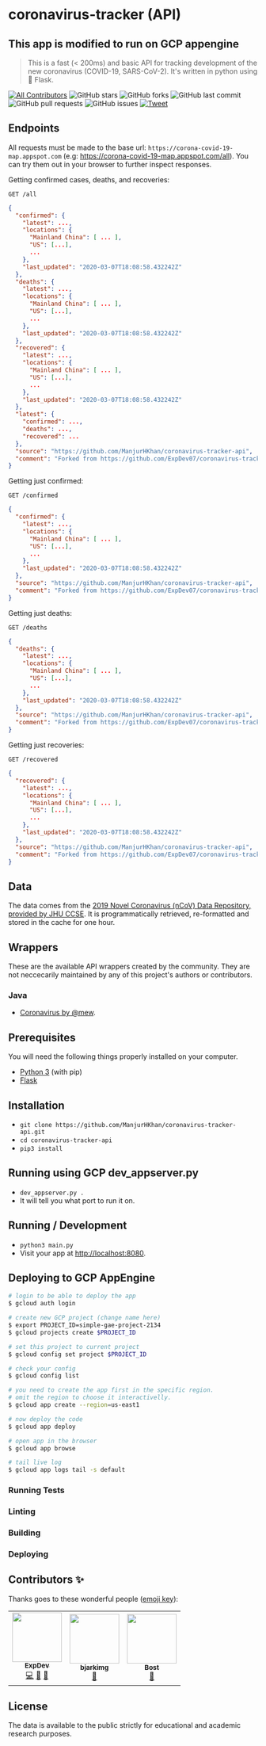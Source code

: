 # coronavirus-tracker (API)

## This app is modified to run on GCP appengine


> This is a fast (< 200ms) and basic API for tracking development of the new coronavirus (COVID-19, SARS-CoV-2). It's written in python using 🍼 Flask.

[![All Contributors](https://img.shields.io/badge/all_contributors-1-orange.svg?style=flat-square)](#contributors-)
![GitHub stars](https://img.shields.io/github/stars/ExpDev07/coronavirus-tracker-api)
![GitHub forks](https://img.shields.io/github/forks/ExpDev07/coronavirus-tracker-api)
![GitHub last commit](https://img.shields.io/github/last-commit/ExpDev07/coronavirus-tracker-api)
![GitHub pull requests](https://img.shields.io/github/issues-pr/ExpDev07/coronavirus-tracker-api)
![GitHub issues](https://img.shields.io/github/issues/ExpDev07/coronavirus-tracker-api)
[![Tweet](https://img.shields.io/twitter/url?url=https%3A%2F%2Fgithub.com%2FExpDev07%2Fcoronavirus-tracker-api)](https://twitter.com/intent/tweet?text=COVID19%20Live%20Tracking%20API:%20&url=https%3A%2F%2Fgithub.com%2FExpDev07%2Fcoronavirus-tracker-api)

## Endpoints

All requests must be made to the base url: ``https://corona-covid-19-map.appspot.com`` (e.g: https://corona-covid-19-map.appspot.com/all). You can try them out in your browser to further inspect responses.

Getting confirmed cases, deaths, and recoveries:
```http
GET /all
```
```json
{
  "confirmed": {
    "latest": ...,
    "locations": {
      "Mainland China": [ ... ],
      "US": [...],
      ...
    },
    "last_updated": "2020-03-07T18:08:58.432242Z"
  },
  "deaths": {
    "latest": ...,
    "locations": {
      "Mainland China": [ ... ],
      "US": [...],
      ...
    },
    "last_updated": "2020-03-07T18:08:58.432242Z"
  },
  "recovered": {
    "latest": ...,
    "locations": {
      "Mainland China": [ ... ],
      "US": [...],
      ...
    },
    "last_updated": "2020-03-07T18:08:58.432242Z"
  },
  "latest": {
    "confirmed": ...,
    "deaths": ...,
    "recovered": ...
  },
  "source": "https://github.com/ManjurHKhan/coronavirus-tracker-api",
  "comment": "Forked from https://github.com/ExpDev07/coronavirus-tracker-api"
}
```

Getting just confirmed:
```http
GET /confirmed
```
```json
{
  "confirmed": {
    "latest": ...,
    "locations": {
      "Mainland China": [ ... ],
      "US": [...],
      ...
    },
    "last_updated": "2020-03-07T18:08:58.432242Z"
  },
  "source": "https://github.com/ManjurHKhan/coronavirus-tracker-api",
  "comment": "Forked from https://github.com/ExpDev07/coronavirus-tracker-api"
}
```

Getting just deaths:
```http
GET /deaths
```
```json
{
  "deaths": {
    "latest": ...,
    "locations": {
      "Mainland China": [ ... ],
      "US": [...],
      ...
    },
    "last_updated": "2020-03-07T18:08:58.432242Z"
  },
  "source": "https://github.com/ManjurHKhan/coronavirus-tracker-api",
  "comment": "Forked from https://github.com/ExpDev07/coronavirus-tracker-api"
}
```


Getting just recoveries:
```http
GET /recovered
```
```json
{
  "recovered": {
    "latest": ...,
    "locations": {
      "Mainland China": [ ... ],
      "US": [...],
      ...
    },
    "last_updated": "2020-03-07T18:08:58.432242Z"
  },
  "source": "https://github.com/ManjurHKhan/coronavirus-tracker-api",
  "comment": "Forked from https://github.com/ExpDev07/coronavirus-tracker-api"
}
```

## Data

The data comes from the [2019 Novel Coronavirus (nCoV) Data Repository, provided
by JHU CCSE](https://github.com/CSSEGISandData/2019-nCoV). It is
programmatically retrieved, re-formatted and stored in the cache for one hour.

## Wrappers

These are the available API wrappers created by the community. They are not neccecarily maintained by any of this project's authors or contributors.

### Java

* [Coronavirus by @mew](https://github.com/mew/Coronavirus).

## Prerequisites

You will need the following things properly installed on your computer.

* [Python 3](https://www.python.org/downloads/) (with pip)
* [Flask](https://pypi.org/project/Flask/)

## Installation

* `git clone https://github.com/ManjurHKhan/coronavirus-tracker-api.git`
* `cd coronavirus-tracker-api`
* `pip3 install`

## Running using GCP dev_appserver.py
* `dev_appserver.py .`
* It will tell you what port to run it on.
## Running / Development

* `python3 main.py`
* Visit your app at [http://localhost:8080](http://localhost:8080).

## Deploying to GCP AppEngine

```bash
# login to be able to deploy the app
$ gcloud auth login

# create new GCP project (change name here)
$ export PROJECT_ID=simple-gae-project-2134
$ gcloud projects create $PROJECT_ID

# set this project to current project
$ gcloud config set project $PROJECT_ID

# check your config
$ gcloud config list

# you need to create the app first in the specific region.
# omit the region to choose it interactivelly.
$ gcloud app create --region=us-east1

# now deploy the code
$ gcloud app deploy

# open app in the browser
$ gcloud app browse

# tail live log
$ gcloud app logs tail -s default
```


### Running Tests

### Linting

### Building

### Deploying

## Contributors ✨

Thanks goes to these wonderful people ([emoji key](https://allcontributors.org/docs/en/emoji-key)):

<!-- ALL-CONTRIBUTORS-LIST:START - Do not remove or modify this section -->
<!-- prettier-ignore-start -->
<!-- markdownlint-disable -->
<table>
  <tr>
    <td align="center"><a href="https://github.com/ExpDev07"><img src="https://avatars3.githubusercontent.com/u/10024730?v=4" width="100px;" alt=""/><br /><sub><b>ExpDev</b></sub></a><br /><a href="https://github.com/ExpDev07/coronavirus-tracker-api/commits?author=ExpDev07" title="Code">💻</a> <a href="https://github.com/ExpDev07/coronavirus-tracker-api/commits?author=ExpDev07" title="Documentation">📖</a> <a href="#maintenance-ExpDev07" title="Maintenance">🚧</a></td>
    <td align="center"><a href="https://github.com/bjarkimg"><img src="https://avatars2.githubusercontent.com/u/1289419?v=4" width="100px;" alt=""/><br /><sub><b>bjarkimg</b></sub></a><br /><a href="#question-bjarkimg" title="Answering Questions">💬</a></td>
    <td align="center"><a href="https://github.com/Bost"><img src="https://avatars0.githubusercontent.com/u/1174677?v=4" width="100px;" alt=""/><br /><sub><b>Bost</b></sub></a><br /><a href="https://github.com/ExpDev07/coronavirus-tracker-api/commits?author=Bost" title="Documentation">📖</a></td>
  </tr>
</table>

<!-- markdownlint-enable -->
<!-- prettier-ignore-end -->
<!-- ALL-CONTRIBUTORS-LIST:END -->

## License

The data is available to the public strictly for educational and academic research purposes.
